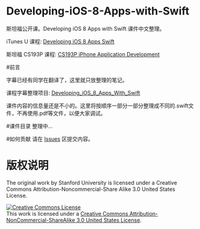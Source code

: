 # Developing-iOS-8-Apps-with-Swift
斯坦福公开课。Developing iOS 8 Apps with Swift 课件中文整理。

iTunes U 课程: [Developing iOS 8 Apps Swift](https://itunes.apple.com/us/course/developing-ios-8-apps-swift/id961180099)

斯坦福 CS193P 课程: [CS193P iPhone Application Development](http://web.stanford.edu/class/cs193p/cgi-bin/drupal/)

#前言

字幕已经有同学在翻译了，这里就只放整理的笔记。

课程字幕整理项目:
[Developing_iOS_8_Apps_With_Swift](https://github.com/x140yu/Developing_iOS_8_Apps_With_Swift)

课件内容的信息量还是不小的。这里将按顺序一部分一部分整理成不同的.swift文件，不再使用.pdf等文件，以便大家调试。

#课件目录
整理中...



#如何贡献
请在 [Issues](https://github.com/fotock/Developing-iOS-8-Apps-with-Swift/issues) 区提交内容。

# 版权说明

The original work by Stanford University is licensed under a Creative Commons Attribution-Noncommercial-Share Alike 3.0 United States License.

<a rel="license" href="http://creativecommons.org/licenses/by-nc-sa/3.0/us/"><img alt="Creative Commons License" style="border-width:0" src="https://i.creativecommons.org/l/by-nc-sa/3.0/us/88x31.png" /></a><br />This work is licensed under a <a rel="license" href="http://creativecommons.org/licenses/by-nc-sa/3.0/us/">Creative Commons Attribution-NonCommercial-ShareAlike 3.0 United States License</a>.
